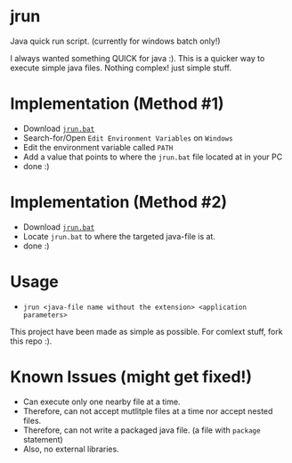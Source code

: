 # jrun
Java quick run script. (currently for windows batch only!)


I always wanted something QUICK for java :).
This is a quicker way to execute simple java files.
Nothing complex! just simple stuff.

# Implementation (Method #1)
- Download [`jrun.bat`](https://github.com/LSafer/jrun/blob/main/jrun.bat)
- Search-for/Open `Edit Environment Variables` on `Windows`
- Edit the environment variable called `PATH`
- Add a value that points to where the `jrun.bat` file located at in your PC
- done :)

# Implementation (Method #2)
- Download [`jrun.bat`](https://github.com/LSafer/jrun/blob/main/jrun.bat)
- Locate `jrun.bat` to where the targeted java-file is at.
- done :)

# Usage
- `jrun <java-file name without the extension> <application parameters>`

This project have been made as simple as possible. For comlext stuff, fork this repo :).

# Known Issues (might get fixed!)
- Can execute only one nearby file at a time.
- Therefore, can not accept mutlitple files at a time nor accept nested files.
- Therefore, can not write a packaged java file. (a file with `package` statement)
- Also, no external libraries.
